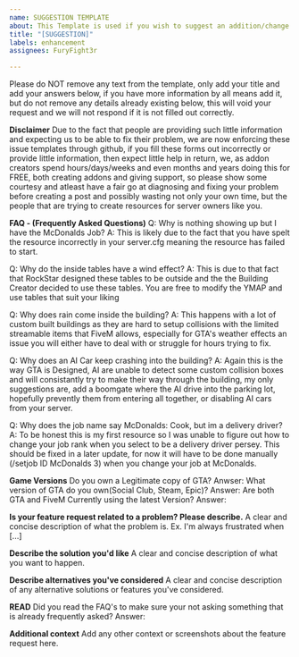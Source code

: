 ```yaml
---
name: SUGGESTION TEMPLATE
about: This Template is used if you wish to suggest an addition/change to this resource
title: "[SUGGESTION]"
labels: enhancement
assignees: FuryFight3r

---
```


Please do NOT remove any text from the template, only add your title and add your answers below, if you have more information by all means add it, but do not remove any details already existing below, this will void your request and we will not respond if it is not filled out correctly.

**Disclaimer**
Due to the fact that people are providing such little information and expecting us to be able to fix their problem, we are now enforcing these issue templates through github, if you fill these forms out incorrectly or provide little information, then expect little help in return, we, as addon creators spend hours/days/weeks and even months and years doing this for FREE, both creating addons and giving support, so please show some courtesy and atleast have a fair go at diagnosing and fixing your problem before creating a post and possibly wasting not only your own time, but the people that are trying to create resources for server owners like you. 

**FAQ - (Frequently Asked Questions)**
Q: Why is nothing showing up but I have the McDonalds Job?
A: This is likely due to the fact that you have spelt the resource incorrectly in your server.cfg meaning the resource has failed to start.

Q: Why do the inside tables have a wind effect?
A: This is due to that fact that RockStar designed these tables to be outside and the the Building Creator decided to use these tables. You are free to modify the YMAP and use tables that suit your liking

Q: Why does rain come inside the building?
A: This happens with a lot of custom built buildings as they are hard to setup collisions with the limited streamable items that FiveM allows, especially for GTA's weather effects an issue you will either have to deal with or struggle for hours trying to fix.

Q: Why does an AI Car keep crashing into the building?
A: Again this is the way GTA is Designed, AI are unable to detect some custom collision boxes and will consistantly try to make their way through the building, my only suggestions are, add a boomgate where the AI drive into the parking lot, hopefully prevently them from entering all together, or disabling AI cars from your server.

Q: Why does the job name say McDonalds: Cook, but im a delivery driver?
A: To be honest this is my first resource so I was unable to figure out how to change your job rank when you select to be a delivery driver persey. This should be fixed in a later update, for now it will have to be done manually (/setjob ID McDonalds 3) when you change your job at McDonalds.

**Game Versions**
Do you own a Legitimate copy of GTA?
Anwser:
What version of GTA do you own(Social Club, Steam, Epic)?
Answer:
Are both GTA and FiveM Currently using the latest Version?
Answer:

**Is your feature request related to a problem? Please describe.**
A clear and concise description of what the problem is. Ex. I'm always frustrated when [...]

**Describe the solution you'd like**
A clear and concise description of what you want to happen.

**Describe alternatives you've considered**
A clear and concise description of any alternative solutions or features you've considered.

**READ**
Did you read the FAQ's to make sure your not asking something that is already frequently asked?
Answer:

**Additional context**
Add any other context or screenshots about the feature request here.
